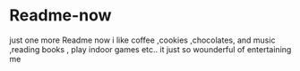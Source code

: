 # Readme-now
just one more Readme now
i like coffee ,cookies ,chocolates, and music ,reading books , play indoor games etc..
it just so wounderful of entertaining me
